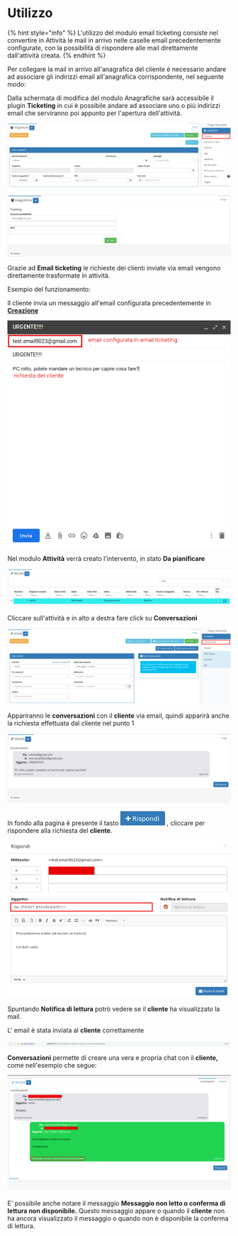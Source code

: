 # Utilizzo

{% hint style="info" %}
L'utilizzo del modulo email ticketing consiste nel convertire in Attività le mail in arrivo nelle caselle email precedentemente configurate, con la possibilità di rispondere  alle mail direttamente dall'attività creata.
{% endhint %}

Per collegare la mail in arrivo all'anagrafica del cliente è necessario andare ad associare gli indirizzi email all'anagrafica corrispondente, nel seguente modo:

Dalla schermata di modifica del modulo Anagrafiche sarà accessibile il plugin **Ticketing** in cui è possibile andare ad associare uno o più indirizzi email che serviranno poi appunto per l'apertura dell'attività.

![](../../.gitbook/assets/3.png)

![](../../.gitbook/assets/4.png)

Grazie ad **Email ticketing** le richieste dei clienti inviate via email vengono direttamente trasformate in attività.

Esempio del funzionamento:

Il cliente invia un messaggio all'email configurata precedentemente in [**Creazione**](creazione.md)

![](../../.gitbook/assets/Cliente0.png)

Nel modulo **Attività** verrà creato l'intervento, in stato **Da pianificare**

![](../../.gitbook/assets/5.png)

Cliccare sull'attività e in alto a destra fare click su **Conversazioni**

![](../../.gitbook/assets/6.png)

Appariranno le **conversazioni** con il **cliente** via email, quindi apparirà anche la richiesta effettuata dal cliente nel punto 1

![](../../.gitbook/assets/7.png)

In fondo alla pagina è presente il tasto ![](../../.gitbook/assets/Rispondi.png) , cliccare per rispondere alla richiesta del **cliente**.

![](../../.gitbook/assets/14141414141.png)

Spuntando **Notifica di lettura** potrò vedere se il **cliente** ha visualizzato la mail.

L' email è stata inviata al **cliente** correttamente

![](../../.gitbook/assets/invioacliente.png)

**Conversazioni** permette di creare una vera e propria chat con il **cliente,** come nell'esempio che segue:

![](../../.gitbook/assets/chat.png)

E' possibile anche notare il messaggio **Messaggio non letto o conferma di lettura non disponibile.** Questo messaggio appare o quando il **cliente** non ha ancora visualizzato il messaggio o quando non è disponibile la conferma di lettura.
